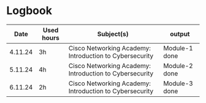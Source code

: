 
# Logbook
|   Date |  Used hours |  Subject(s)  |  output |
| ------------- | ------------- | ------------- | ------------- |
| 4.11.24 | 3h | Cisco Networking Academy: Introduction to Cybersecurity | Module-1 done |
| 5.11.24 | 4h | Cisco Networking Academy: Introduction to Cybersecurity | Module-2 done |
| 6.11.24 | 2h | Cisco Networking Academy: Introduction to Cybersecurity | Module-3 done |

